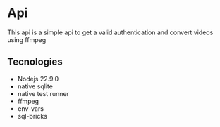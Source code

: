 # Api
This api is a simple api to get a valid authentication 
and convert videos using ffmpeg

## Tecnologies

- Nodejs 22.9.0
- native sqlite
- native test runner
- ffmpeg
- env-vars
- sql-bricks